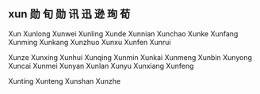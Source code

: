 xun  勋 旬 勋 讯 迅 逊 珣 荀
---

Xun Xunlong Xunwei Xunling Xunde Xunnian Xunchao Xunke Xunfang Xunming Xunkang Xunzhuo Xunxu Xunfen Xunrui

Xunze Xunxing Xunhui Xunqing Xunmin Xunkai Xunmeng Xunbin Xunyong Xuncai Xunmei Xunyan Xunlan Xunyu Xunxiang Xunfeng

Xunting Xunteng Xunshan Xunzhe 

